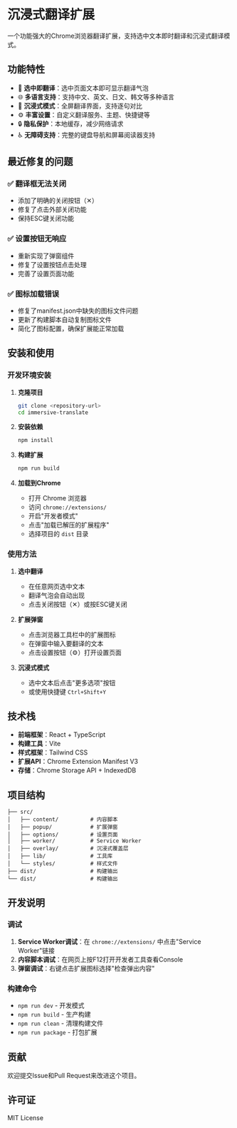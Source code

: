 # 沉浸式翻译扩展

一个功能强大的Chrome浏览器翻译扩展，支持选中文本即时翻译和沉浸式翻译模式。

## 功能特性

- 🎯 **选中即翻译**：选中页面文本即可显示翻译气泡
- 🌐 **多语言支持**：支持中文、英文、日文、韩文等多种语言
- 🎨 **沉浸式模式**：全屏翻译界面，支持逐句对比
- ⚙️ **丰富设置**：自定义翻译服务、主题、快捷键等
- 🔒 **隐私保护**：本地缓存，减少网络请求
- ♿ **无障碍支持**：完整的键盘导航和屏幕阅读器支持

## 最近修复的问题

### ✅ 翻译框无法关闭
- 添加了明确的关闭按钮（✕）
- 修复了点击外部关闭功能
- 保持ESC键关闭功能

### ✅ 设置按钮无响应
- 重新实现了弹窗组件
- 修复了设置按钮点击处理
- 完善了设置页面功能

### ✅ 图标加载错误
- 修复了manifest.json中缺失的图标文件问题
- 更新了构建脚本自动复制图标文件
- 简化了图标配置，确保扩展能正常加载

## 安装和使用

### 开发环境安装

1. **克隆项目**
   ```bash
   git clone <repository-url>
   cd immersive-translate
   ```

2. **安装依赖**
   ```bash
   npm install
   ```

3. **构建扩展**
   ```bash
   npm run build
   ```

4. **加载到Chrome**
   - 打开 Chrome 浏览器
   - 访问 `chrome://extensions/`
   - 开启"开发者模式"
   - 点击"加载已解压的扩展程序"
   - 选择项目的 `dist` 目录

### 使用方法

1. **选中翻译**
   - 在任意网页选中文本
   - 翻译气泡会自动出现
   - 点击关闭按钮（✕）或按ESC键关闭

2. **扩展弹窗**
   - 点击浏览器工具栏中的扩展图标
   - 在弹窗中输入要翻译的文本
   - 点击设置按钮（⚙️）打开设置页面

3. **沉浸式模式**
   - 选中文本后点击"更多选项"按钮
   - 或使用快捷键 `Ctrl+Shift+Y`



## 技术栈

- **前端框架**：React + TypeScript
- **构建工具**：Vite
- **样式框架**：Tailwind CSS
- **扩展API**：Chrome Extension Manifest V3
- **存储**：Chrome Storage API + IndexedDB


## 项目结构

```
├── src/
│   ├── content/          # 内容脚本
│   ├── popup/            # 扩展弹窗
│   ├── options/          # 设置页面
│   ├── worker/           # Service Worker
│   ├── overlay/          # 沉浸式覆盖层
│   ├── lib/              # 工具库
│   └── styles/           # 样式文件
├── dist/                 # 构建输出
└── dist/                 # 构建输出
```

## 开发说明

### 调试

1. **Service Worker调试**：在 `chrome://extensions/` 中点击"Service Worker"链接
2. **内容脚本调试**：在网页上按F12打开开发者工具查看Console
3. **弹窗调试**：右键点击扩展图标选择"检查弹出内容"

### 构建命令

- `npm run dev` - 开发模式
- `npm run build` - 生产构建
- `npm run clean` - 清理构建文件
- `npm run package` - 打包扩展

## 贡献

欢迎提交Issue和Pull Request来改进这个项目。

## 许可证

MIT License